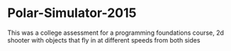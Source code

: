 # Polar-Simulator-2015
This was a college assessment for a programming foundations course, 2d shooter with objects that fly in at different speeds from both sides
